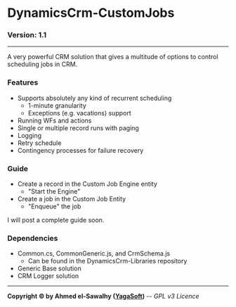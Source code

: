 # DynamicsCrm-CustomJobs
### Version: 1.1
---

A very powerful CRM solution that gives a multitude of options to control scheduling jobs in CRM.

### Features

  + Supports absolutely any kind of recurrent scheduling
	+ 1-minute granularity
	+ Exceptions (e.g. vacations) support
  + Running WFs and actions
  + Single or multiple record runs with paging
  + Logging
  + Retry schedule
  + Contingency processes for failure recovery

### Guide

  + Create a record in the Custom Job Engine entity
	+ "Start the Engine"
  + Create a job in the Custom Job Entity
	+ "Enqueue" the job

I will post a complete guide soon.

### Dependencies

  + Common.cs, CommonGeneric.js, and CrmSchema.js
    + Can be found in the DynamicsCrm-Libraries repository
  + Generic Base solution
  + CRM Logger solution

---
**Copyright &copy; by Ahmed el-Sawalhy ([YagaSoft](http://yagasoft.com))** -- _GPL v3 Licence_
